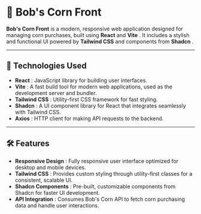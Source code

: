 # 🥳 **Bob's Corn Front**

**Bob's Corn Front** is a modern, responsive web application designed for managing corn purchases, built using **React** and  **Vite** . It includes a stylish and functional UI powered by **Tailwind CSS** and components from  **Shadcn** .

---

## 🚀 **Technologies Used**

* **React** : JavaScript library for building user interfaces.
* **Vite** : A fast build tool for modern web applications, used as the development server and bundler.
* **Tailwind CSS** : Utility-first CSS framework for fast styling.
* **Shadcn** : A UI component library for React that integrates seamlessly with Tailwind CSS.
* **Axios** : HTTP client for making API requests to the backend.

---

## 🛠 **Features**

* **Responsive Design** : Fully responsive user interface optimized for desktop and mobile devices.
* **Tailwind CSS** : Provides custom styling through utility-first classes for a consistent, scalable UI.
* **Shadcn Components** : Pre-built, customizable components from Shadcn for faster UI development.
* **API Integration** : Consumes Bob's Corn API to fetch corn purchasing data and handle user interactions.
